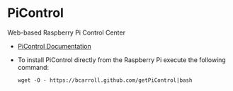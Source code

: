 # PiControl
  Web-based Raspberry Pi Control Center

  * [PiControl Documentation](PiControl/index)

  * To install PiControl directly from the Raspberry Pi execute the following command:
  
    ``wget -O - https://bcarroll.github.com/getPiControl|bash``
    
